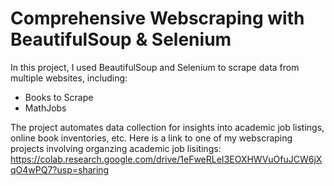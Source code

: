 # Comprehensive Webscraping with BeautifulSoup & Selenium
In this project, I used BeautifulSoup and Selenium to scrape data from multiple websites, including:
- Books to Scrape
- MathJobs

The project automates data collection for insights into academic job listings, online book inventories, etc.
Here is a link to one of my webscraping projects involving organzing academic job lisitings:
https://colab.research.google.com/drive/1eFweRLeI3EOXHWVuOfuJCW6jXqO4wPQ7?usp=sharing
